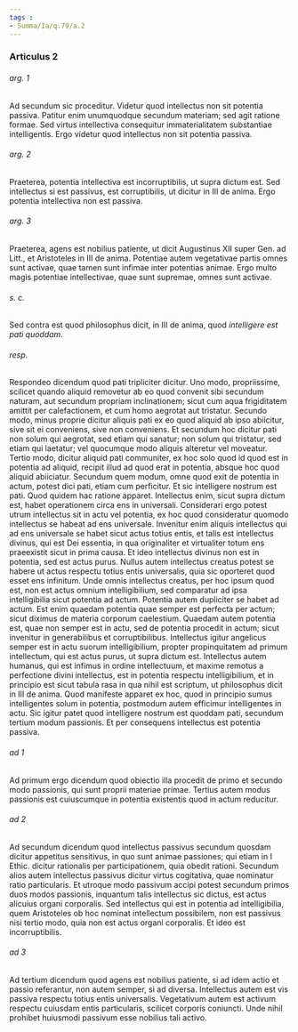 ```yaml
---
tags : 
- Summa/Ia/q.79/a.2
---
```


### Articulus 2

###### arg. 1
Ad secundum sic proceditur. Videtur quod intellectus non sit potentia passiva. Patitur enim unumquodque secundum materiam; sed agit ratione formae. Sed virtus intellectiva consequitur immaterialitatem substantiae intelligentis. Ergo videtur quod intellectus non sit potentia passiva.

###### arg. 2
Praeterea, potentia intellectiva est incorruptibilis, ut supra dictum est. Sed intellectus si est passivus, est corruptibilis, ut dicitur in III de anima. Ergo potentia intellectiva non est passiva.

###### arg. 3
Praeterea, agens est nobilius patiente, ut dicit Augustinus XII super Gen. ad Litt., et Aristoteles in III de anima. Potentiae autem vegetativae partis omnes sunt activae, quae tamen sunt infimae inter potentias animae. Ergo multo magis potentiae intellectivae, quae sunt supremae, omnes sunt activae.

###### s. c.
Sed contra est quod philosophus dicit, in III de anima, quod *intelligere est pati quoddam*.

###### resp.
Respondeo dicendum quod pati tripliciter dicitur. Uno modo, propriissime, scilicet quando aliquid removetur ab eo quod convenit sibi secundum naturam, aut secundum propriam inclinationem; sicut cum aqua frigiditatem amittit per calefactionem, et cum homo aegrotat aut tristatur. Secundo modo, minus proprie dicitur aliquis pati ex eo quod aliquid ab ipso abiicitur, sive sit ei conveniens, sive non conveniens. Et secundum hoc dicitur pati non solum qui aegrotat, sed etiam qui sanatur; non solum qui tristatur, sed etiam qui laetatur; vel quocumque modo aliquis alteretur vel moveatur. Tertio modo, dicitur aliquid pati communiter, ex hoc solo quod id quod est in potentia ad aliquid, recipit illud ad quod erat in potentia, absque hoc quod aliquid abiiciatur. Secundum quem modum, omne quod exit de potentia in actum, potest dici pati, etiam cum perficitur. Et sic intelligere nostrum est pati. Quod quidem hac ratione apparet. Intellectus enim, sicut supra dictum est, habet operationem circa ens in universali. Considerari ergo potest utrum intellectus sit in actu vel potentia, ex hoc quod consideratur quomodo intellectus se habeat ad ens universale. Invenitur enim aliquis intellectus qui ad ens universale se habet sicut actus totius entis, et talis est intellectus divinus, qui est Dei essentia, in qua originaliter et virtualiter totum ens praeexistit sicut in prima causa. Et ideo intellectus divinus non est in potentia, sed est actus purus. Nullus autem intellectus creatus potest se habere ut actus respectu totius entis universalis, quia sic oporteret quod esset ens infinitum. Unde omnis intellectus creatus, per hoc ipsum quod est, non est actus omnium intelligibilium, sed comparatur ad ipsa intelligibilia sicut potentia ad actum. Potentia autem dupliciter se habet ad actum. Est enim quaedam potentia quae semper est perfecta per actum; sicut diximus de materia corporum caelestium. Quaedam autem potentia est, quae non semper est in actu, sed de potentia procedit in actum; sicut invenitur in generabilibus et corruptibilibus. Intellectus igitur angelicus semper est in actu suorum intelligibilium, propter propinquitatem ad primum intellectum, qui est actus purus, ut supra dictum est. Intellectus autem humanus, qui est infimus in ordine intellectuum, et maxime remotus a perfectione divini intellectus, est in potentia respectu intelligibilium, et in principio est sicut tabula rasa in qua nihil est scriptum, ut philosophus dicit in III de anima. Quod manifeste apparet ex hoc, quod in principio sumus intelligentes solum in potentia, postmodum autem efficimur intelligentes in actu. Sic igitur patet quod intelligere nostrum est quoddam pati, secundum tertium modum passionis. Et per consequens intellectus est potentia passiva.

###### ad 1
Ad primum ergo dicendum quod obiectio illa procedit de primo et secundo modo passionis, qui sunt proprii materiae primae. Tertius autem modus passionis est cuiuscumque in potentia existentis quod in actum reducitur.

###### ad 2
Ad secundum dicendum quod intellectus passivus secundum quosdam dicitur appetitus sensitivus, in quo sunt animae passiones; qui etiam in I Ethic. dicitur rationalis per participationem, quia obedit rationi. Secundum alios autem intellectus passivus dicitur virtus cogitativa, quae nominatur ratio particularis. Et utroque modo passivum accipi potest secundum primos duos modos passionis, inquantum talis intellectus sic dictus, est actus alicuius organi corporalis. Sed intellectus qui est in potentia ad intelligibilia, quem Aristoteles ob hoc nominat intellectum possibilem, non est passivus nisi tertio modo, quia non est actus organi corporalis. Et ideo est incorruptibilis.

###### ad 3
Ad tertium dicendum quod agens est nobilius patiente, si ad idem actio et passio referantur, non autem semper, si ad diversa. Intellectus autem est vis passiva respectu totius entis universalis. Vegetativum autem est activum respectu cuiusdam entis particularis, scilicet corporis coniuncti. Unde nihil prohibet huiusmodi passivum esse nobilius tali activo.

